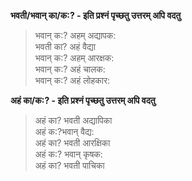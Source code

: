 **भवती/भवान् का/क:? - इति प्रश्नं पृच्छतु 
उत्तरम् अपि वदतु** 
>भवान् क:? अहम् अद्यापक:  
>भवती का? अहं वैद्या  
>भवान् क:? अहम् आरक्षक:  
>भवान् क:? अहं चालक:  
>भवान् क:? अहं लोहकार:  

**अहं का/क:? - इति प्रश्नं पृच्छतु 
उत्तरम् अपि वदतु**

>अहं का? भवती अद्यापिका   
>अहं क:?भवान् वैद्य:  
>अहं का? भवती आरक्षिका   
>अहं क:? भवान् कृषक:   
>अहं का? भवती पाचिका   